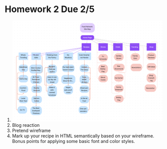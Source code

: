 # Homework 2 Due 2/5
1. ![Site Map!](./SiteMap.png)
2. Blog reaction
3. Pretend wireframe
4. Mark up your recipe in HTML semantically based on your wireframe. Bonus points for applying some basic font and color styles.